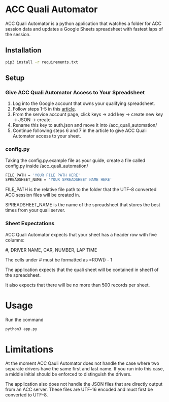 # ACC Quali Automator

ACC Quali Automator is a python application that watches a folder for ACC session data and updates a Google Sheets spreadsheet with fastest laps of the session.

## Installation

```bash
pip3 install -r requirements.txt
```

## Setup

### Give ACC Quali Automator Access to Your Spreadsheet

1. Log into the Google account that owns your qualifying spreadsheet.
2. Follow steps 1-5 in this [article](https://medium.datadriveninvestor.com/use-google-sheets-as-your-database-using-python-77d40009860f).
3. From the service account page, click keys -> add key -> create new key -> JSON -> create.
4. Rename this key to auth.json and move it into /acc_quali_automation/
5. Continue following steps 6 and 7 in the article to give ACC Quali Automator access to your sheet.

### config.py

Taking the config.py.example file as your guide, create a file called config.py inside /acc_quali_automation/

```bash
FILE_PATH = 'YOUR FILE PATH HERE'
SPREADSHEET_NAME = 'YOUR SPREADSHEET NAME HERE'
```

FILE_PATH is the relative file path to the folder that the UTF-8 converted ACC session files will be created in.

SPREADSHEET_NAME is the name of the spreadsheet that stores the best times from your quali server.

### Sheet Expectations

ACC Quali Automator expects that your sheet has a header row with five columns:

#, DRIVER NAME, CAR, NUMBER, LAP TIME

The cells under # must be formatted as =ROW() - 1

The application expects that the quali sheet will be contained in sheet1 of the spreadsheet.

It also expects that there will be no more than 500 records per sheet.

# Usage

Run the command

```bash
python3 app.py
```

# Limitations

At the moment ACC Qauli Automator does not handle the case where two separate drivers have the same first and last name. If you run into this case, a middle initial should be enforced to distinguish the drivers.

The application also does not handle the JSON files that are directly output from an ACC server. These files are UTF-16 encoded and must first be converted to UTF-8.